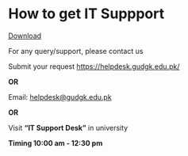 # How to get IT Suppport

[Download](get-support.pdf)

For any query/support, please contact us

Submit your request <https://helpdesk.gudgk.edu.pk/>

**OR**

Email: <helpdesk@gudgk.edu.pk>

**OR** 

Visit **“IT Support Desk”** in university

**Timing 10:00 am - 12:30 pm**